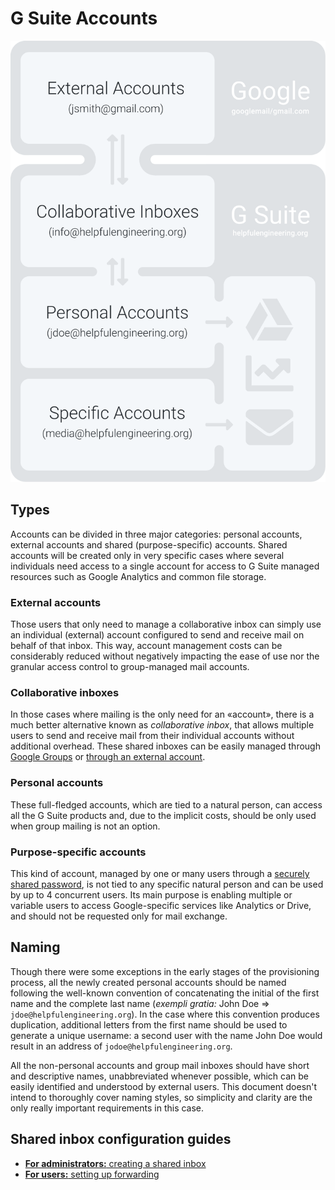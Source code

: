 # G Suite Accounts

![Diagram](/images/gsuite-account-diagram.svg)

## Types
Accounts can be divided in three major categories: personal accounts, external accounts and shared (purpose-specific) accounts. Shared accounts will be created only in very specific cases where several individuals need access to a single account for access to G Suite managed resources such as Google Analytics and common file storage.

### External accounts
Those users that only need to manage a collaborative inbox can simply use an individual (external) account configured to send and receive mail on behalf of that inbox. This way, account management costs can be considerably reduced without negatively impacting the ease of use nor the granular access control to group-managed mail accounts.

### Collaborative inboxes
In those cases where mailing is the only need for an «account», there is a much better alternative known as _collaborative inbox_, that allows multiple users to send and receive mail from their individual accounts without additional overhead. These shared inboxes can be<!-- hopefully --> easily managed through [Google Groups](https://groups.google.com/a/helpfulengineering.org/forum/#!myforums) or [through an external account](./collaborative-inbox-forwarding.md). 

### Personal accounts
These full-fledged accounts, which are tied to a natural person, can access all the G Suite products and, due to the implicit costs, should be only used when group mailing is not an option.

### Purpose-specific accounts
This kind of account, managed by one or many users through a [securely shared password](/documentation/guidance/credential-sharing.md), is not tied to any specific natural person and can be used by up to 4 concurrent users. <!-- just in case, to avoid tripping bot protection --> Its main purpose is enabling multiple or variable users to access Google-specific services like Analytics or Drive, and should not be requested only for mail exchange.

## Naming
Though there were some exceptions in the early stages of the provisioning process, all the newly created personal accounts should be named following the well-known convention of concatenating the initial of the first name and the complete last name (*exempli gratia:* John Doe => `jdoe@helpfulengineering.org`). In the case where this convention produces duplication, additional letters from the first name should be used to generate a unique username: a second user with the name John Doe would result in an address of `jodoe@helpfulengineering.org`.

All the non-personal accounts and group mail inboxes should have short and descriptive names, unabbreviated whenever possible, which can be easily identified and understood by external users. This document doesn't intend to thoroughly cover naming styles, so simplicity and clarity are the only really important requirements in this case.

## Shared inbox configuration guides
* [**For administrators:** creating a shared inbox](./collaborative-inbox-creation.md)
* [**For users:** setting up forwarding](./collaborative-inbox-forwarding.md)

